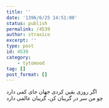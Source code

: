 ```yaml
---
title: ''
date: '1396/6/25 14:51:00'
status: publish
permalink: /4539
author: straxico
excerpt: ''
type: post
id: 4539
category:
    - tytomood
tag: []
post_format: []
---
```

اگر روزی یقین کردی جهان جای کمی دارد  
چو من سر در گریبان کن، گریبان عالمی دارد